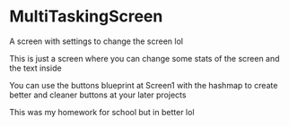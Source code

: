 # MultiTaskingScreen
A screen with settings to change the screen lol

This is just a screen where you can change some
stats of the screen and the text inside

You can use the buttons blueprint at Screen1 with
the hashmap to create better and cleaner buttons
at your later projects

This was my homework for school but in better lol

